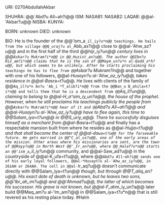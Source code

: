 URI: 0270AbdullahAkbar

SHUHRA: @@`Abd?u All~ah?i@@
ISM:
NASAB1:
NASAB2:
LAQAB: @@al-'Akbar?u@@
NISBA:
KUNYA:

BORN: unknown
DIED: unknown

BIO: He is the founder of the @@'ism_a`_il_iy?u*n@@ teachings. He hails from the village @@Q_uraj?u al_`Abb_as?i@@ close to @@al-'Ahw_az?u@@ and in the first half of the third @@hijr_iy?u*n@@ century lives in @@`Askar?u Mukram?i*n@@ in @@_Huzist_an?u@@. The author @@Ibn?u Riz_am?i*n@@ claims that he is the son of @@Maym_un?u*n al-Qadd_a*h?u@@, but which seems to be unlikely. After he starts proclaiming his teachings he has to flee from @@`Askar?u Mukram?i*n@@ and together with one of his followers, @@al-*Husayn?u al-'Ahw_az_iy?u@@, takes residence in @@al-Ba*sra=t?u@@. He lives with clients of the family of @@`Aq_il?u*n bn?u 'Ab_i *T_alib?i*n@@ from the @@Ban_u B_ahila=t?i*n@@ and tells them that he is a descendent from @@`Aq_il?u*n@@, claiming to belong to @@al-H_a^sim_iy_un?a@@, the house of the prophet. However, when he still proclaims his teachings publicly the people from @@`Askar?u Mukram?i*n@@ hear of it and @@`Abd?u All~ah?i@@ and @@al-*Husayn?u al-'Ahw_az_iy?u@@ have to flee again, this time to @@Salam_iya=t?u*n@@ in @@S_uriy_a@@. There he succesfully disguises himself as a merchant from @@al-Ba*sra=t?u@@ and finally has a respectable mansion built from where he resides as @@al-*Hujja=t?u@@ and that shall become the center of @@al-da`wa=t?u@@ for the forseeable future. He gets married in @@^C_al_us?u@@, one of the early areas of the mission. Other areas where his missionaries are sent, are the town of @@Rayy?u@@ in North West @@'_Ir_an?u@@, where @@_Halaf?u*n@@ starts an @@'ism_a`_il_iy?u*n@@ community, and @@al-Saw_ad?u@@ in the countryside of @@al-K_ufa=t?u@@, where @@`Abd?u All~ah?i@@ sends one of his early loyal followers, @@al-*Husayn?u al-'Ahw_az_iy?u@@, in 261AH or 264AH. The cell in @@al-`Ir_aq?u@@ doesn’t communicate directly with @@Salam_iya=t?u*n@@ though, but through @@*T_aliq_an?u@@. His exact date of death is unknown, but he leaves two sons, @@'Ibr_ah_im?u@@ and @@'A*hmad?u@@, the latter of which becomes his successor. His grave is not known, but @@al-F_a*tim_iy_un?a@@ later build @@Maq_am?u al-'Im_am?i@@ in @@Salam_iya=t?u*n@@ that is still revered as his resting place today. #Halm
